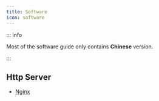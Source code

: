 ```yaml
---
title: Software
icon: software
---
```


::: info

Most of the software guide only contains **Chinese** version.

:::

## Http Server

- [Nginx](nginx.md)
